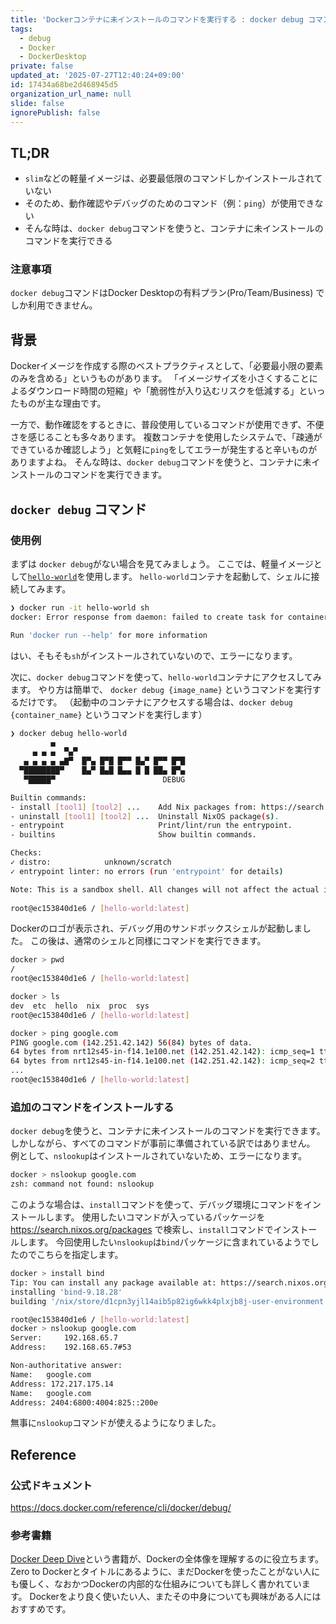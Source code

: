 ```yaml
---
title: 'Dockerコンテナに未インストールのコマンドを実行する : docker debug コマンド'
tags:
  - debug
  - Docker
  - DockerDesktop
private: false
updated_at: '2025-07-27T12:40:24+09:00'
id: 17434a68be2d468945d5
organization_url_name: null
slide: false
ignorePublish: false
---
```


## TL;DR
- `slim`などの軽量イメージは、必要最低限のコマンドしかインストールされていない
- そのため、動作確認やデバッグのためのコマンド（例：`ping`）が使用できない
- そんな時は、`docker debug`コマンドを使うと、コンテナに未インストールのコマンドを実行できる

### 注意事項

`docker debug`コマンドはDocker Desktopの有料プラン(Pro/Team/Business) でしか利用できません。

## 背景

Dockerイメージを作成する際のベストプラクティスとして、「必要最小限の要素のみを含める」というものがあります。
「イメージサイズを小さくすることによるダウンロード時間の短縮」や「脆弱性が入り込むリスクを低減する」といったものが主な理由です。

一方で、動作確認をするときに、普段使用しているコマンドが使用できず、不便さを感じることも多々あります。
複数コンテナを使用したシステムで、「疎通ができているか確認しよう」と気軽に`ping`をしてエラーが発生すると辛いものがありますよね。
そんな時は、`docker debug`コマンドを使うと、コンテナに未インストールのコマンドを実行できます。


## `docker debug` コマンド

### 使用例

まずは `docker debug`がない場合を見てみましょう。
ここでは、軽量イメージとして[`hello-world`](https://hub.docker.com/_/hello-world)を使用します。
`hello-world`コンテナを起動して、シェルに接続してみます。

```bash
❯ docker run -it hello-world sh
docker: Error response from daemon: failed to create task for container: failed to create shim task: OCI runtime create failed: runc create failed: unable to start container process: error during container init: exec: "sh": executable file not found in $PATH: unknown

Run 'docker run --help' for more information
```

はい、そもそも`sh`がインストールされていないので、エラーになります。

次に、`docker debug`コマンドを使って、`hello-world`コンテナにアクセスしてみます。
やり方は簡単で、 `docker debug {image_name}` というコマンドを実行するだけです。
（起動中のコンテナにアクセスする場合は、`docker debug {container_name}` というコマンドを実行します）

```bash
❯ docker debug hello-world
         ▄
     ▄ ▄ ▄  ▀▄▀
   ▄ ▄ ▄ ▄ ▄▇▀  █▀▄ █▀█ █▀▀ █▄▀ █▀▀ █▀█
  ▀████████▀    █▄▀ █▄█ █▄▄ █ █ ██▄ █▀▄
   ▀█████▀                        DEBUG

Builtin commands:
- install [tool1] [tool2] ...    Add Nix packages from: https://search.nixos.org/packages
- uninstall [tool1] [tool2] ...  Uninstall NixOS package(s).
- entrypoint                     Print/lint/run the entrypoint.
- builtins                       Show builtin commands.

Checks:
✓ distro:            unknown/scratch
✓ entrypoint linter: no errors (run 'entrypoint' for details)

Note: This is a sandbox shell. All changes will not affect the actual image.
                                                                                                                                       Version: 0.0.41
root@ec153840d1e6 / [hello-world:latest]
```

Dockerのロゴが表示され、デバッグ用のサンドボックスシェルが起動しました。
この後は、通常のシェルと同様にコマンドを実行できます。

```bash
docker > pwd
/
root@ec153840d1e6 / [hello-world:latest]

docker > ls
dev  etc  hello  nix  proc  sys
root@ec153840d1e6 / [hello-world:latest]

docker > ping google.com
PING google.com (142.251.42.142) 56(84) bytes of data.
64 bytes from nrt12s45-in-f14.1e100.net (142.251.42.142): icmp_seq=1 ttl=62 time=26.9 ms
64 bytes from nrt12s45-in-f14.1e100.net (142.251.42.142): icmp_seq=2 ttl=62 time=33.5 ms
...
root@ec153840d1e6 / [hello-world:latest]
```


### 追加のコマンドをインストールする

`docker debug`を使うと、コンテナに未インストールのコマンドを実行できます。
しかしながら、すべてのコマンドが事前に準備されている訳ではありません。
例として、`nslookup`はインストールされていないため、エラーになります。

```bash
docker > nslookup google.com
zsh: command not found: nslookup
```

このような場合は、`install`コマンドを使って、デバッグ環境にコマンドをインストールします。
使用したいコマンドが入っているパッケージを https://search.nixos.org/packages で検索し、`install`コマンドでインストールします。
今回使用したい`nslookup`は`bind`パッケージに含まれているようでしたのでこちらを指定します。

```bash
docker > install bind
Tip: You can install any package available at: https://search.nixos.org/packages.
installing 'bind-9.18.28'
building '/nix/store/d1cpn3yjl14aib5p82ig6wkk4plxjb8j-user-environment.drv'...

root@ec153840d1e6 / [hello-world:latest]
docker > nslookup google.com
Server:		192.168.65.7
Address:	192.168.65.7#53

Non-authoritative answer:
Name:	google.com
Address: 172.217.175.14
Name:	google.com
Address: 2404:6800:4004:825::200e
```

無事に`nslookup`コマンドが使えるようになりました。


## Reference
### 公式ドキュメント
https://docs.docker.com/reference/cli/docker/debug/


### 参考書籍
[Docker Deep Dive](https://amzn.asia/d/85evlt7)という書籍が、Dockerの全体像を理解するのに役立ちます。
Zero to Dockerとタイトルにあるように、まだDockerを使ったことがない人にも優しく、なおかつDockerの内部的な仕組みについても詳しく書かれています。
Dockerをより良く使いたい人、またその中身についても興味がある人にはおすすめです。
